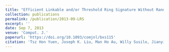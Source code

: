 ```yaml
---
title: "Efficient Linkable and/or Threshold Ring Signature Without Random Oracles."
collection: publications
permalink: /publication/2013-09-LRS
excerpt: ''
date: Sep 7, 2013
venue: 'Comput. J.'
paperurl: 'https://doi.org/10.1093/comjnl/bxs115'
citation: 'Tsz Hon Yuen, Joseph K. Liu, Man Ho Au, Willy Susilo, Jianying Zhou: Efficient Linkable and/or Threshold Ring Signature Without Random Oracles. Comput. J. 56(4): 407-421 (2013)'
---
```


